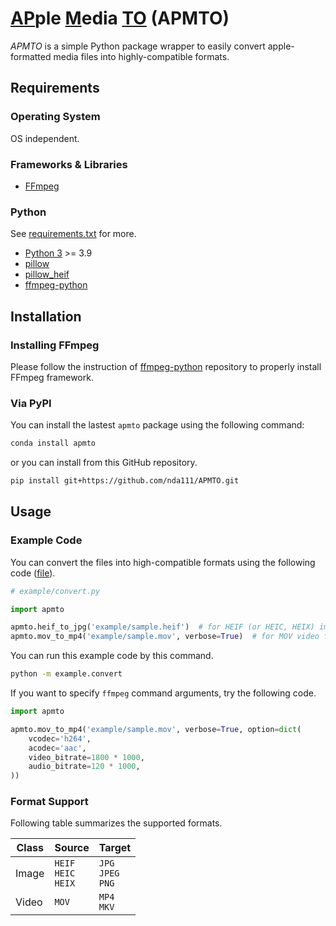 # <u>AP</u>ple <u>M</u>edia <u>TO</u> (APMTO)

*APMTO* is a simple Python package wrapper to easily convert apple-formatted media files into highly-compatible formats. 

## Requirements

### Operating System

OS independent.

### Frameworks & Libraries

- [FFmpeg](https://ffmpeg.org/) 

### Python

See [requirements.txt](https://github.com/nda111/APMTO/blob/master/requirements.txt) for more.

- [Python 3](https://www.python.org/) >= 3.9
- [pillow](https://pypi.org/project/pillow/)
- [pillow_heif](https://pypi.org/project/pillow-heif/)
- [ffmpeg-python](https://github.com/kkroening/ffmpeg-python)

## Installation 

### Installing FFmpeg

Please follow the instruction of [ffmpeg-python](https://github.com/kkroening/ffmpeg-python?tab=readme-ov-file#installing-ffmpeg) repository to properly install FFmpeg framework. 

<!-- ### Via Anaconda3

```bash
pip install git+https://github.com/nda111/APMTO.git
``` -->

### Via PyPI

You can install the lastest `apmto` package using the following command:

```bash
conda install apmto
```

or you can install from this GitHub repository.

```bash
pip install git+https://github.com/nda111/APMTO.git
```

<!-- ### Via wheel file -->

## Usage

### Example Code

You can convert the files into high-compatible formats using the following code ([file](https://github.com/nda111/APMTO/blob/master/example/convert.py)). 

```python
# example/convert.py

import apmto 

apmto.heif_to_jpg('example/sample.heif')  # for HEIF (or HEIC, HEIX) image files.
apmto.mov_to_mp4('example/sample.mov', verbose=True)  # for MOV video files. 
```

You can run this example code by this command.

```bash
python -m example.convert
```

If you want to specify `ffmpeg` command arguments, try the following code. 

```python
import apmto

apmto.mov_to_mp4('example/sample.mov', verbose=True, option=dict(
    vcodec='h264', 
    acodec='aac', 
    video_bitrate=1800 * 1000, 
    audio_bitrate=120 * 1000, 
))
```

### Format Support

Following table summarizes the supported formats. 

| Class | Source | Target|
| ----- | ------ | ----- |
| Image | `HEIF` <br /> `HEIC` <br /> `HEIX` | `JPG` <br /> `JPEG` <br /> `PNG` |
| Video | `MOV`  | `MP4` <br /> `MKV` |
